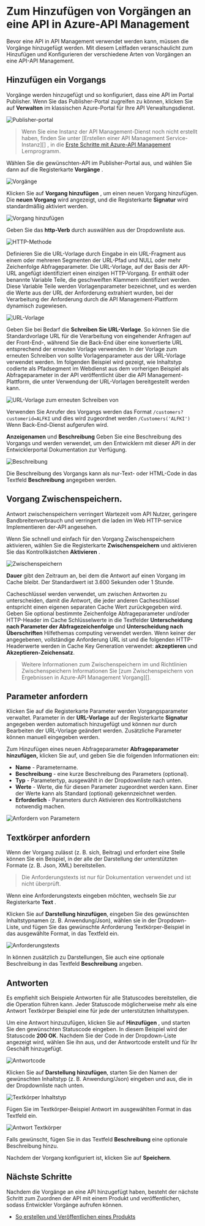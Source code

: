 <properties 
    pageTitle="Zum Hinzufügen von Vorgängen zu einer API in Azure-API Management | Microsoft Azure" 
    description="Informationen Sie zum Vorgänge eine API in Azure-API Management hinzufügen." 
    services="api-management" 
    documentationCenter="" 
    authors="steved0x" 
    manager="erikre" 
    editor=""/>

<tags 
    ms.service="api-management" 
    ms.workload="mobile" 
    ms.tgt_pltfrm="na" 
    ms.devlang="na" 
    ms.topic="article" 
    ms.date="10/25/2016" 
    ms.author="sdanie"/>

# <a name="how-to-add-operations-to-an-api-in-azure-api-management"></a>Zum Hinzufügen von Vorgängen an eine API in Azure-API Management

Bevor eine API in API Management verwendet werden kann, müssen die Vorgänge hinzugefügt werden. Mit diesem Leitfaden veranschaulicht zum Hinzufügen und Konfigurieren der verschiedene Arten von Vorgängen an eine API-API Management.

## <a name="add-operation"> </a>Hinzufügen ein Vorgangs

Vorgänge werden hinzugefügt und so konfiguriert, dass eine API im Portal Publisher. Wenn Sie das Publisher-Portal zugreifen zu können, klicken Sie auf **Verwalten** im klassischen Azure-Portal für Ihre API Verwaltungsdienst.

![Publisher-portal][api-management-management-console]

>Wenn Sie eine Instanz der API Management-Dienst noch nicht erstellt haben, finden Sie unter [Erstellen einer API Management Service-Instanz][] , in die [Erste Schritte mit Azure-API Management][] Lernprogramm.

Wählen Sie die gewünschten-API im Publisher-Portal aus, und wählen Sie dann auf die Registerkarte **Vorgänge** . 

![Vorgänge][api-management-operations]

Klicken Sie auf **Vorgang hinzufügen** , um einen neuen Vorgang hinzufügen. Die **neuen Vorgang** wird angezeigt, und die Registerkarte **Signatur** wird standardmäßig aktiviert werden.

![Vorgang hinzufügen][api-management-add-operation]

Geben Sie das **http-Verb** durch auswählen aus der Dropdownliste aus.

![HTTP-Methode][api-management-http-method]

<a name="url-template"></a>

Definieren Sie die URL-Vorlage durch Eingabe in ein URL-Fragment aus einem oder mehreren Segmenten der URL-Pfad und NULL oder mehr Zeichenfolge Abfrageparameter. Die URL-Vorlage, auf der Basis der API-URL angefügt identifiziert einen einzigen HTTP-Vorgang. Er enthält oder benannte Variable Teile, die geschweiften Klammern identifiziert werden. Diese Variable Teile werden Vorlagenparameter bezeichnet, und es werden die Werte aus der URL der Anforderung extrahiert wurden, bei der Verarbeitung der Anforderung durch die API Management-Plattform dynamisch zugewiesen.

![URL-Vorlage][api-management-url-template]

<a name="rewrite-url-template"></a>

Geben Sie bei Bedarf die **Schreiben Sie URL-Vorlage**. So können Sie die Standardvorlage URL für die Verarbeitung von eingehender Anfragen auf der Front-End-, während Sie die Back-End über eine konvertierte URL entsprechend der erneuten Vorlage verwenden. In der Vorlage zum erneuten Schreiben von sollte Vorlagenparameter aus der URL-Vorlage verwendet werden. Im folgenden Beispiel wird gezeigt, wie Inhaltstyp codierte als Pfadsegment im Webdienst aus dem vorherigen Beispiel als Abfrageparameter in der API veröffentlicht über die API Management-Plattform, die unter Verwendung der URL-Vorlagen bereitgestellt werden kann.

![URL-Vorlage zum erneuten Schreiben von][api-management-url-template-rewrite]

Verwenden Sie Anrufer des Vorgangs werden das Format `/customers?customerid=ALFKI` und dies wird zugeordnet werden `/Customers('ALFKI')` Wenn Back-End-Dienst aufgerufen wird.


**Anzeigenamen** und **Beschreibung** Geben Sie eine Beschreibung des Vorgangs und werden verwendet, um den Entwicklern mit dieser API in der Entwicklerportal Dokumentation zur Verfügung.

![Beschreibung][api-management-description]

Die Beschreibung des Vorgangs kann als nur-Text- oder HTML-Code in das Textfeld **Beschreibung** angegeben werden.

## <a name="operation-caching"> </a>Vorgang Zwischenspeichern.

Antwort zwischenspeichern verringert Wartezeit vom API Nutzer, geringere Bandbreitenverbrauch und verringert die laden im Web HTTP-service Implementieren der-API angesehen. 

Wenn Sie schnell und einfach für den Vorgang Zwischenspeichern aktivieren, wählen Sie die Registerkarte **Zwischenspeichern** und aktivieren Sie das Kontrollkästchen **Aktivieren** .

![Zwischenspeichern][api-management-caching-tab]

**Dauer** gibt den Zeitraum an, bei dem die Antwort auf einen Vorgang im Cache bleibt. Der Standardwert ist 3.600 Sekunden oder 1 Stunde.

Cacheschlüssel werden verwendet, um zwischen Antworten zu unterscheiden, damit die Antwort, die jeder anderen Cacheschlüssel entspricht einen eigenen separaten Cache Wert zurückgegeben wird. Geben Sie optional bestimmte Zeichenfolge Abfrageparameter und/oder HTTP-Header im Cache Schlüsselwerte in die Textfelder **Unterscheidung nach Parameter der Abfragezeichenfolge** und **Unterscheidung nach Überschriften** Hilfethemas computing verwendet werden. Wenn keiner der angegebenen, vollständige Anforderung URL ist und die folgenden HTTP-Headerwerte werden in Cache Key Generation verwendet: **akzeptieren** und **Akzeptieren-Zeichensatz**.

>Weitere Informationen zum Zwischenspeichern im und Richtlinien Zwischenspeichern Informationen Sie [zum Zwischenspeichern von Ergebnissen in Azure-API Management Vorgang][].


## <a name="request-parameters"> </a>Parameter anfordern

Klicken Sie auf die Registerkarte Parameter werden Vorgangsparameter verwaltet. Parameter in der **URL-Vorlage** auf der Registerkarte **Signatur** angegeben werden automatisch hinzugefügt und können nur durch Bearbeiten der URL-Vorlage geändert werden. Zusätzliche Parameter können manuell eingegeben werden.

Zum Hinzufügen eines neuen Abfrageparameter **Abfrageparameter hinzufügen,** klicken Sie auf, und geben Sie die folgenden Informationen ein:

-   **Name** - Parametername.
-   **Beschreibung** - eine kurze Beschreibung des Parameters (optional).
-   **Typ** - Parametertyp, ausgewählt in der Dropdownliste nach unten.
-   **Werte** - Werte, die für diesen Parameter zugeordnet werden kann. Einer der Werte kann als Standard (optional) gekennzeichnet werden.
-   **Erforderlich** - Parameters durch Aktivieren des Kontrollkästchens notwendig machen. 

![Anfordern von Parametern][api-management-request-parameters]

## <a name="request-body"> </a>Textkörper anfordern

Wenn der Vorgang zulässt (z. B. sich, Beitrag) und erfordert eine Stelle können Sie ein Beispiel, in der alle der Darstellung der unterstützten Formate (z. B. Json, XML) bereitstellen. 

>Die Anforderungstexts ist nur für Dokumentation verwendet und ist nicht überprüft.

Wenn eine Anforderungstexts eingeben möchten, wechseln Sie zur Registerkarte **Text** .

Klicken Sie auf **Darstellung hinzufügen**, eingeben Sie des gewünschten Inhaltstypnamen (z. B. Anwendung/Json), wählen sie in der Dropdown-Liste, und fügen Sie das gewünschte Anforderung Textkörper-Beispiel in das ausgewählte Format, in das Textfeld ein. 

![Anforderungstexts][api-management-request-body]

In können zusätzlich zu Darstellungen, Sie auch eine optionale Beschreibung in das Textfeld **Beschreibung** angeben.

## <a name="responses"> </a>Antworten

Es empfiehlt sich Beispiele Antworten für alle Statuscodes bereitstellen, die die Operation führen kann. Jeder Statuscode möglicherweise mehr als eine Antwort Textkörper Beispiel eine für jede der unterstützten Inhaltstypen. 

Um eine Antwort hinzuzufügen, klicken Sie auf **Hinzufügen** , und starten Sie den gewünschten Statuscode eingeben. In diesem Beispiel wird der Statuscode **200 OK**. Nachdem Sie der Code in der Dropdown-Liste angezeigt wird, wählen Sie ihn aus, und der Antwortcode erstellt und für Ihr Geschäft hinzugefügt.

![Antwortcode][api-management-response-code]

Klicken Sie auf **Darstellung hinzufügen**, starten Sie den Namen der gewünschten Inhaltstyp (z. B. Anwendung/Json) eingeben und aus, die in der Dropdownliste nach unten.

![Textkörper Inhaltstyp][api-management-response-body-content-type]

Fügen Sie im Textkörper-Beispiel Antwort im ausgewählten Format in das Textfeld ein. 

![Antwort Textkörper][api-management-response-body]

Falls gewünscht, fügen Sie in das Textfeld **Beschreibung** eine optionale Beschreibung hinzu.

Nachdem der Vorgang konfiguriert ist, klicken Sie auf **Speichern**.


## <a name="next-steps"> </a>Nächste Schritte

Nachdem die Vorgänge an eine API hinzugefügt haben, besteht der nächste Schritt zum Zuordnen der API mit einem Produkt und veröffentlichen, sodass Entwickler Vorgänge aufrufen können.

-   [So erstellen und Veröffentlichen eines Produkts][]

[api-management-management-console]: ./media/api-management-howto-add-operations/api-management-management-console.png
[api-management-operations]: ./media/api-management-howto-add-operations/api-management-operations.png
[api-management-add-operation]: ./media/api-management-howto-add-operations/api-management-add-operation.png
[api-management-http-method]: ./media/api-management-howto-add-operations/api-management-http-method.png
[api-management-url-template]: ./media/api-management-howto-add-operations/api-management-url-template.png
[api-management-url-template-rewrite]: ./media/api-management-howto-add-operations/api-management-url-template-rewrite.png
[api-management-description]: ./media/api-management-howto-add-operations/api-management-description.png
[api-management-caching-tab]: ./media/api-management-howto-add-operations/api-management-caching-tab.png
[api-management-request-parameters]: ./media/api-management-howto-add-operations/api-management-request-parameters.png
[api-management-request-body]: ./media/api-management-howto-add-operations/api-management-request-body.png
[api-management-response-code]: ./media/api-management-howto-add-operations/api-management-response-code.png
[api-management-response-body-content-type]: ./media/api-management-howto-add-operations/api-management-response-body-content-type.png
[api-management-response-body]: ./media/api-management-howto-add-operations/api-management-response-body.png


[api-management-contoso-api]: ./media/api-management-howto-add-operations/api-management-contoso-api.png

[api-management-add-new-api]: ./media/api-management-howto-add-operations/api-management-add-new-api.png
[api-management-api-settings]: ./media/api-management-howto-add-operations/api-management-api-settings.png
[api-management-api-settings-credentials]: ./media/api-management-howto-add-operations/api-management-api-settings-credentials.png
[api-management-api-summary]: ./media/api-management-howto-add-operations/api-management-api-summary.png
[api-management-echo-operations]: ./media/api-management-howto-add-operations/api-management-echo-operations.png

[Add an operation]: #add-operation
[Operation caching]: #operation-caching
[Request parameters]: #request-parameters
[Request body]: #request-body
[Responses]: #responses
[Next steps]: #next-steps

[Erste Schritte mit Azure-API Management]: api-management-get-started.md
[Erstellen Sie eine Instanz der API Management-Dienst]: api-management-get-started.md#create-service-instance

[How to add operations to an API]: api-management-howto-add-operations.md
[So erstellen und Veröffentlichen eines Produkts]: api-management-howto-add-products.md
[Zum Zwischenspeichern von Ergebnissen des Vorgangs in Azure-API Management]: api-management-howto-cache.md